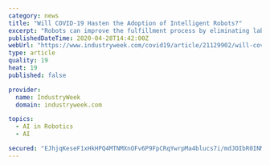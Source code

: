 ```yaml
---
category: news
title: "Will COVID-19 Hasten the Adoption of Intelligent Robots?"
excerpt: "Robots can improve the fulfillment process by eliminating labor that is redundant, physically taxing and non-value-added, and by doing it faster and more efficiently."
publishedDateTime: 2020-04-28T14:42:00Z
webUrl: "https://www.industryweek.com/covid19/article/21129902/will-covid19-hasten-the-adoption-of-intelligent-robots"
type: article
quality: 19
heat: 19
published: false

provider:
  name: IndustryWeek
  domain: industryweek.com

topics:
  - AI in Robotics
  - AI

secured: "EJhjqKeseF1xHkHPQ4MTNMXnOFv6P9FpCRqYwrpMa4blucs7i/mdJOIbR0INMP1sgw6wZPTxftTl1aIZPt8ZebcdBBvQ6HuXUVh6pjkjuueKYDAyA9ogqtPdW3Qcwyo3BzDGikPhfabMD2pKxPbaxgLjiM4OebODPn+TWtNBby1mAx2gTqbliDICugCP+Dk25CqxBduPdW+q7YDQYfz3JLdDNY6GUjQJKqq/V3VjZyarnlYAPmlgIeKUagTCkRhZaAeajVR44fl76i9hI18agDiducy9N48J/BHFFBS+Jk32xxLmnZlTcGUcPHpLIN4iTmGIDFjGOW0POSmpqWMwaNUcVnn3REEC0dQacU7pGPoTfqD2OQ6DNwAUioYecYjDNN2/ASPMlanwdBP2AW70m3BHXi/IrGIQGATbPDYJdxo5OSffupbZxs/Quorg14j22W/bXhT21cxtrp5Tbsp7jA7410esD31YwUZduJ6QnnA=;CUaM+Nj3V7mVChMT7fU4Cw=="
---
```


